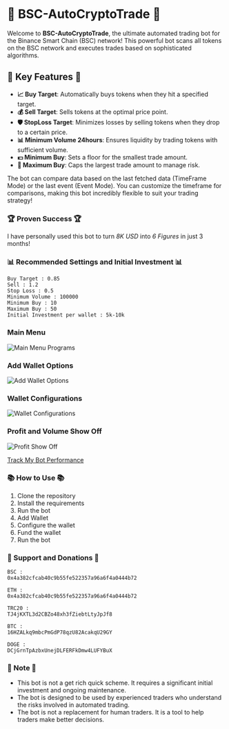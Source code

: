 # 🚀 BSC-AutoCryptoTrade 🚀
Welcome to **BSC-AutoCryptoTrade**, the ultimate automated trading bot for the Binance Smart Chain (BSC) network! This powerful bot scans all tokens on the BSC network and executes trades based on sophisticated algorithms. 

## 🌟 Key Features 🌟
- **📈 Buy Target**: Automatically buys tokens when they hit a specified target.
- **💰 Sell Target**: Sells tokens at the optimal price point.
- **🛡️ StopLoss Target**: Minimizes losses by selling tokens when they drop to a certain price.
- **📊 Minimum Volume 24hours**: Ensures liquidity by trading tokens with sufficient volume.
- **💵 Minimum Buy**: Sets a floor for the smallest trade amount.
- **💸 Maximum Buy**: Caps the largest trade amount to manage risk.

The bot can compare data based on the last fetched data (TimeFrame Mode) or the last event (Event Mode). You can customize the timeframe for comparisons, making this bot incredibly flexible to suit your trading strategy!

### 🏆 Proven Success 🏆
I have personally used this bot to turn *8K USD* into *6 Figures* in just 3 months! 

### 📊 Recommended Settings and Initial Investment 📊
```
Buy Target : 0.85
Sell : 1.2
Stop Loss : 0.5
Minimum Volume : 100000
Minimum Buy : 10
Maximum Buy : 50
Initial Investment per wallet : 5k-10k
```
### Main Menu
![Main Menu Programs](https://github.com/user-attachments/assets/0b98c92d-4c33-4bfc-bb66-998f46a863bf)

### Add Wallet Options
![Add Wallet Options](https://github.com/user-attachments/assets/e1ddc7aa-ab58-4152-ab19-10cd69893092)

### Wallet Configurations
![Wallet Configurations](https://github.com/user-attachments/assets/2e0b7821-91ca-4591-863d-595609bcb991)

### Profit and Volume Show Off
![Profit Show Off](https://github.com/user-attachments/assets/bf060fc7-4528-4316-b433-b6ad82db5d88)

[Track My Bot Performance](https://birdeye.so/profile/0xFdd6F67d8FBBc07E0d20D506449a18382FF79E75?chain=bsc&duration=7D)

### 📚 How to Use 📚
1. Clone the repository
2. Install the requirements
3. Run the bot
4. Add Wallet
5. Configure the wallet
6. Fund the wallet
7. Run the bot

### 💌 Support and Donations 💌
```
BSC :
0x4a382cfcab40c9b55fe522357a96a6f4a0444b72

ETH :
0x4a382cfcab40c9b55fe522357a96a6f4a0444b72

TRC20 :
TJ4jKXTL3d2CBZo48xh3fZiebtLtyJpJf8

BTC :
16HZALkq9mbcPmGdP78qzU82AcakqU29GY

DOGE : 
DCjGrnTpAzbxUnejDLFERFkDmw4LUFYBuX
```

### 📝 Note 📝
- This bot is not a get rich quick scheme. It requires a significant initial investment and ongoing maintenance.
- The bot is designed to be used by experienced traders who understand the risks involved in automated trading.
- The bot is not a replacement for human traders. It is a tool to help traders make better decisions.